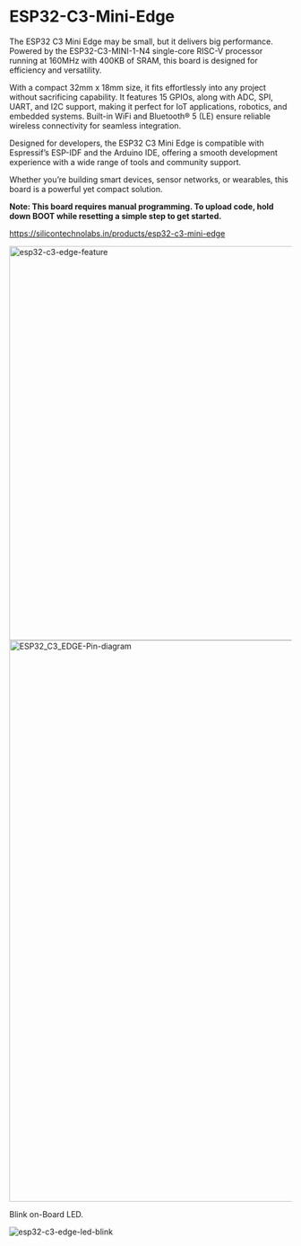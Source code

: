 # ESP32-C3-Mini-Edge

The ESP32 C3 Mini Edge may be small, but it delivers big performance. Powered by the ESP32-C3-MINI-1-N4 single-core RISC-V processor running at 160MHz with 400KB of SRAM, this board is designed for efficiency and versatility.

With a compact 32mm x 18mm size, it fits effortlessly into any project without sacrificing capability. It features 15 GPIOs, along with ADC, SPI, UART, and I2C support, making it perfect for IoT applications, robotics, and embedded systems. Built-in WiFi and Bluetooth® 5 (LE) ensure reliable wireless connectivity for seamless integration.

Designed for developers, the ESP32 C3 Mini Edge is compatible with Espressif’s ESP-IDF and the Arduino IDE, offering a smooth development experience with a wide range of tools and community support.

Whether you’re building smart devices, sensor networks, or wearables, this board is a powerful yet compact solution.

**Note: This board requires manual programming. To upload code, hold down BOOT while resetting a simple step to get started.**

https://silicontechnolabs.in/products/esp32-c3-mini-edge

<img width="1224" height="702" alt="esp32-c3-edge-feature" src="https://github.com/user-attachments/assets/7b0acdab-5ca2-49cf-b173-719d7293fb8d" />

<img width="1000" height="1000" alt="ESP32_C3_EDGE-Pin-diagram" src="https://github.com/user-attachments/assets/3607c258-c5d0-4691-8294-3f373892f982" />

Blink on-Board LED.

![esp32-c3-edge-led-blink](https://github.com/user-attachments/assets/5bbf8064-f160-467c-84f5-830abfd4f01a)
